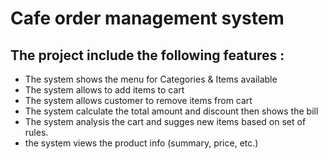 # Cafe order management system

##  The project include the following features :

- The system shows the menu for Categories & Items available 
- The system allows to add items to cart
- The system allows customer to remove items from cart
- The system calculate the total amount and discount then shows the bill
- The system analysis the cart and sugges new items based on set of rules.
- the system views the product info (summary, price, etc.) 





